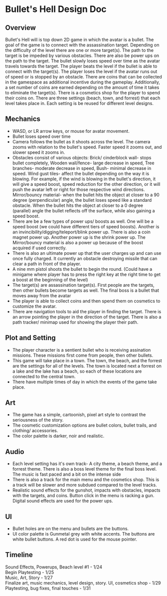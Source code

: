 # Bullet's Hell Design Doc
## Overview
Bullet's Hell will is top down 2D game in which the avatar is a bullet. The goal of the game is to connect with the assassination target. Depending on the difficulty of the level there are one or more target(s). The path to the target is be impeded by various obstacles. There are also be power ups on the path to the target. The bullet slowly loses speed over time as the avatar travels towards the target. The player beats the level if the bullet is able to connect with the target(s). The player loses the level if the avatar runs out of speed or is stopped by an obstacle. There are coins that can be collected in the gamespace as additional incentive during the gameplay. Additionally, a set number of coins are earned depending on the amount of time it takes to eliminate the target(s). There is a cosmetics shop for the player to spend their coins on. There are three settings (beach, town, and forrest) that each level takes place in. Each setting is be reused for different level designs.
## Mechanics
* WASD, or LR arrow keys, or mouse for avatar movement. 
* Bullet loses speed over time  
* Camera follows the bullet as it shoots across the level. The camera zooms with relation to the bullet's speed. Faster speed it zooms out, and slower speed it zooms in.  
* Obstacles consist of various objects: Brick/ cinderblock wall- stops bullet completely, Wooden wall/fence- large decrease in speed, Tree branches- moderate decrease in speed, Bush- minimal decrease in speed. Wind gust tiles- affect the bullet depending on the way it is blowing. For example, if the wind is blowing in the bullet's direction, it will give a speed boost, speed reduction for the other direction, or it will push the avatar left or right for those respective wind directions. Mirror/bouncy material- when the bullet hits the object at closer to a 90 degree (perpendicular) angle, the bullet loses speed like a standard obstacle. When the bullet hits the object at closer to a 0 degree (parallel) angle the bullet reflects off the surface, while also gaining a speed boost.  
* There are be a few types of power ups/ boosts as well. One will be a speed boost (we could have different tiers of speed boosts). Another is an invincibility/digging/teleport/blink power up. There is also a coin magnet power up. Another power up is the shrink power up. The Mirror/bouncy material is also a power up because of the boost acquired if used correctly.
* There is also an ultimate power up that the user charges up and can use once fully charged. It currently an obstacle destroying missile that can clear a path in front of the player.
* A nine mm pistol shoots the bullet to begin the round. (Could have a minigame where player has to press the right key at the right time to get a boost at the beginning of the level)  
* The target(s) are assassination target(s). First people are the targets, then other bullets become targets as well. The final boss is a bullet that moves away from the avatar
* The player is able to collect coins and then spend them on cosmetics to customize the avatar.
* There are navigation tools to aid the player in finding the target. There is an arrow pointing the player in the direction of the target. There is also a path tracker/ minimap used for showing the player their path.
## Plot and Setting
* The player character is a sentient bullet who is receiving assination missions. These missions first come from people, then other bullets.
* This game will take place in a town. The town, the beach, and the forrest are the settings for all of the levels. The town is located next a forrest on a lake and the lake has a beach, so each of these locations are connected to the central town.
* There have multiple times of day in which the events of the game take place.
## Art
* The game has a simple, cartoonish, pixel art style to contrast the seriousness of the story.
* The cosmetic customization options are bullet colors, bullet trails, and clothing/ accessories.
* The color palette is darker, noir and realistic.
## Audio
* Each level setting has it's own track- A city theme, a beach theme, and a forrest theme. There is also a boss level theme for the final boss level. The music is fast paced and a bit on the intense side
* There is also a track for the main menu and the cosmetics shop. This is a track will be slower and more subdued compared to the level tracks.  
* Realistic sound effects for the gunshot, impacts with obstacles, impacts with the targets, and coins. Button click in the menu is racking a gun. Digital sound effects are used for the power ups.
## UI
* Bullet holes are on the menu and bullets are the buttons.  
* UI color palette is Gunmetal grey with white accents. The buttons are white bullet buttons. A red dot is used for the mouse pointer.

## Timeline
Sound Effects, Powerups, Beach level #1 - 1/24  
Begin Playtesting - 1/25  
Music, Art, Story - 1/27  
Finalize art, music mechanics, level design, story. UI, cosmetics shop - 1/29  
Playtesting, bug fixes, final touches - 1/31
